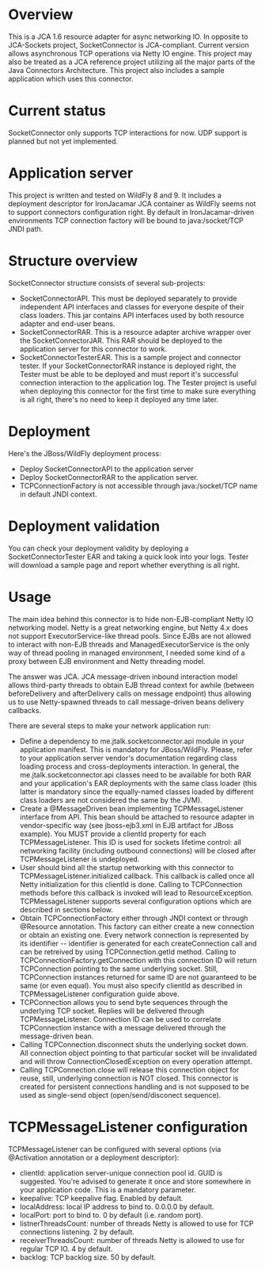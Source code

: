 # Overview #

This is a JCA 1.6 resource adapter for async networking IO. In opposite to JCA-Sockets project, SocketConnector is JCA-compliant. Current version allows asynchronous TCP operations via Netty IO engine. This project may also be treated as a JCA reference project utilizing all the major parts of the Java Connectors Architecture. This project also includes a sample application which uses this connector.

# Current status #

SocketConnector only supports TCP interactions for now. UDP support is planned but not yet implemented. 

# Application server #

This project is written and tested on WildFly 8 and 9. It includes a deployment descriptor for IronJacamar JCA container as WildFly seems not to support connectors configuration right. By default in IronJacamar-driven environments TCP connection factory will be bound to java:/socket/TCP JNDI path.

# Structure overview #

SocketConnector structure consists of several sub-projects:

* SocketConnectorAPI. This must be deployed separately to provide independent API interfaces and classes for everyone despite of their class loaders. This jar contains API interfaces used by both resource adapter and end-user beans.
* SocketConnectorRAR. This is a resource adapter archive wrapper over the SocketConnectorJAR. This RAR should be deployed to the application server for this connector to work.
* SocketConnectorTesterEAR. This is a sample project and connector tester. If your SocketConnectorRAR instance is deployed right, the Tester must be able to be deployed and must report it's successful connection interaction to the application log. The Tester project is useful when deploying this connector for the first time to make sure everything is all right, there's no need to keep it deployed any time later.

# Deployment #

Here's the JBoss/WildFly deployment process:

* Deploy SocketConnectorAPI to the application server
* Deploy SocketConnectorRAR to the application server.
* TCPConnectionFactory is not accessible through java:/socket/TCP name in default JNDI context.

# Deployment validation #

You can check your deployment validity by deploying a SocketConnectorTester EAR and taking a quick look into your logs. Tester will download a sample page and report whether everything is all right.

# Usage #

The main idea behind this connector is to hide non-EJB-compliant Netty IO networking model. Netty is a great networking engine, but Netty 4.x does not support ExecutorService-like thread pools. Since EJBs are not allowed to interact with non-EJB threads and ManagedExecutorService is the only way of thread pooling in managed environment, I needed some kind of a proxy between EJB environment and Netty threading model. 

The answer was JCA. JCA message-driven inbound interaction model allows third-party threads to obtain EJB thread context for awhile (between beforeDelivery and afterDelivery calls on message endpoint) thus allowing us to use Netty-spawned threads to call message-driven beans delivery callbacks. 

There are several steps to make your network application run:

* Define a dependency to me.jtalk.socketconnector.api module in your application manifest. This is mandatory for JBoss/WildFly. Please, refer to your application server vendor's documentation regarding class loading process and cross-deployments interaction. In general, the me.jtalk.socketconnector.api classes need to be available for both RAR and your application's EAR deployments with the same class loader (this latter is mandatory since the equally-named classes loaded by different class loaders are not considered the same by the JVM).
* Create a @MessageDriven bean implementing TCPMessageListener interface from API. This bean should be attached to resource adapter in vendor-specific way (see jboss-ejb3.xml in EJB artifact for JBoss example). You MUST provide a clientId property for each TCPMessageListener. This ID is used for sockets lifetime control: all networking facility (including outbound connections) will be closed after TCPMessageListener is undeployed. 
* User should bind all the startup networking with this connector to TCPMessageListener.initialized callback. This callback is called once all Netty initialization for this clientId is done. Calling to TCPConnection methods before this callback is invoked will lead to ResourceException. TCPMessageListener supports several configuration options which are described in sections below.
* Obtain TCPConnectionFactory either through JNDI context or through @Resource annotation. This factory can either create a new connection or obtain an existing one. Every network connection is represented by its identifier -- identifier is generated for each createConnection call and can be retreived by using TCPConnection.getId method. Calling to TCPConnectionFactory.getConnection with this connection ID will return TCPConnection pointing to the same underlying socket. Still, TCPConnection instances returned for same ID are not guaranteed to be same (or even equal). You must also specify clientId as described in TCPMessageListener configuration guide above.
* TCPConnection allows you to send byte sequences through the underlying TCP socket. Replies will be delivered through TCPMessageListener. Connection ID can be used to correlate TCPConnection instance with a message delivered through the message-driven bean. 
* Calling TCPConnection.disconnect shuts the underlying socket down. All connection object pointing to that particular socket will be invalidated and will throw ConnectionClosedException on every operation attempt.
* Calling TCPConnection.close will release this connection object for reuse, still, underlying connection is NOT closed. This connector is created for persistent connections handling and is not supposed to be used as single-send object (open/send/disconect sequence).

# TCPMessageListener configuration #

TCPMessageListener can be configured with several options (via @Activation annotation or a deployment descriptor):

* clientId: application server-unique connection pool id. GUID is suggested. You're advised to generate it once and store somewhere in your application code. This is a mandatory parameter.
* keepalive: TCP keepalive flag. Enabled by default.
* localAddress: local IP address to bind to. 0.0.0.0 by default.
* localPort: port to bind to. 0 by default (i.e. random port).
* listnerThreadsCount: number of threads Netty is allowed to use for TCP connections listening. 2 by default.
* receiverThreadsCount: number of threads Netty is allowed to use for regular TCP IO. 4 by default.
* backlog: TCP backlog size. 50 by default.